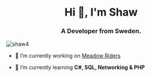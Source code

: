 <h1 align="center">Hi 👋, I'm Shaw</h1>
<h3 align="center">A Developer from Sweden.</h3>

<p align="left"> <img src="https://komarev.com/ghpvc/?username=shaw4&label=Profile%20views&color=0e75b6&style=flat" alt="shaw4" /> </p>

- 🔭 I’m currently working on [Meadow Riders](https://github.com/meadowriders)

- 🌱 I’m currently learning **C#, SQL, Networking & PHP**
